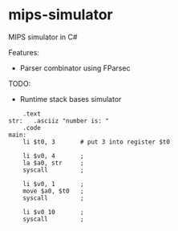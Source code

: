 # mips-simulator
MIPS simulator in C#

Features:
- Parser combinator using FParsec

TODO:
- Runtime stack bases simulator

```Assembly
    .text
str:   .asciiz "number is: "
    .code
main:
    li $t0, 3       # put 3 into register $t0
    
    li $v0, 4       ;
    la $a0, str     ;
    syscall         ;
    
    li $v0, 1       ;
    move $a0, $t0   ;
    syscall         ;
    
    li $v0 10       ;
    syscall         ;

```
